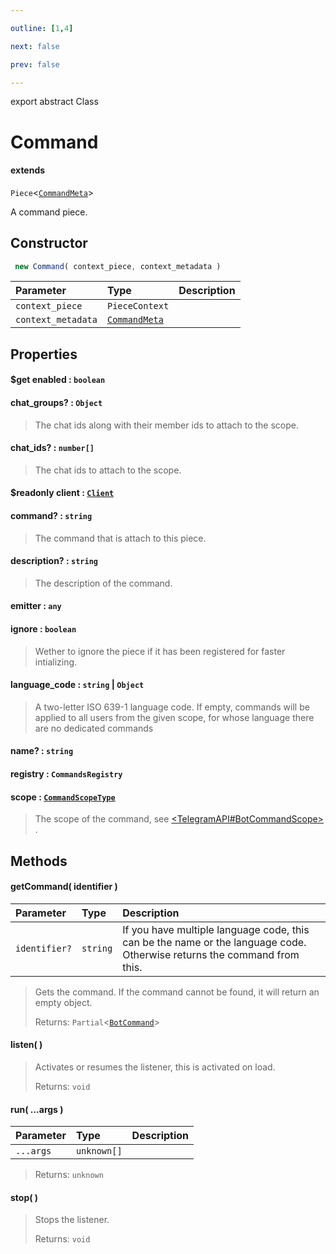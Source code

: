 ```yaml
---

outline: [1,4]

next: false

prev: false

---
```


export abstract Class
# Command
#### extends
 `Piece`<[`CommandMeta`](../interfaces/CommandMeta.md)>

A command piece.

## Constructor
```ts
 new Command( context_piece, context_metadata )
 ```
| Parameter | Type | Description |
| :--- | :--- | :--- |
| `context_piece` | `PieceContext` | |
| `context_metadata` | [`CommandMeta`](../interfaces/CommandMeta.md) | |

## Properties

#### $get enabled : `boolean`

#### chat_groups? : `Object`
 > The chat ids along with their member ids to attach to the scope.

#### chat_ids? : `number[]`
 > The chat ids to attach to the scope.

#### $readonly client : [`Client`](./Client.md)

#### command? : `string`
 > The command that is attach to this piece.

#### description? : `string`
 > The description of the command.

#### emitter : `any`

#### ignore : `boolean`
 > Wether to ignore the piece if it has been registered for faster intializing.

#### language_code : `string` \| `Object`
 > A two-letter ISO 639-1 language code. If empty, commands will be applied to all users from the given scope, for whose language there are no dedicated commands

#### name? : `string`

#### registry : `CommandsRegistry`

#### scope : [`CommandScopeType`](../enumerations/CommandScopeType.md)
 > The scope of the command, see [ <TelegramAPI#BotCommandScope> ](https://core.telegram.org/bots/api#botcommandscope).

## Methods

#### getCommand( identifier )
| Parameter | Type | Description |
| :--- | :--- | :--- |
| `identifier?` | `string` | If you have multiple language code, this can be the name or the language code. Otherwise returns the command from this. |
> Gets the command. If the command cannot be found, it will return an empty object.
> 
> Returns: `Partial`<[`BotCommand`](../interfaces/BotCommand.md)>

#### listen( )

> Activates or resumes the listener, this is activated on load.
> 
> Returns: `void`

#### run( ...args )
| Parameter | Type | Description |
| :--- | :--- | :--- |
| `...args` | `unknown[]` | |
> 
> 
> Returns: `unknown`

#### stop( )

> Stops the listener.
> 
> Returns: `void`
